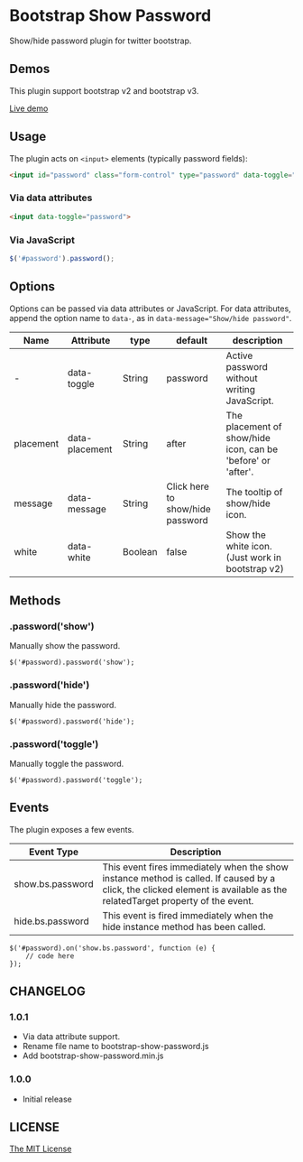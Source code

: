 Bootstrap Show Password
=======================

Show/hide password plugin for twitter bootstrap.

## Demos

This plugin support bootstrap v2 and bootstrap v3.

[Live demo](http://wenzhixin.net.cn/p/bootstrap-show-password/)

## Usage

The plugin acts on `<input>` elements (typically password fields):

```html
<input id="password" class="form-control" type="password" data-toggle="password">
```

### Via data attributes
```html
<input data-toggle="password">
```

### Via JavaScript
```javascript
$('#password').password();
```

## Options

Options can be passed via data attributes or JavaScript.
For data attributes, append the option name to `data-`, as in `data-message="Show/hide password"`.

<table>
    <thead>
        <tr>
            <th>Name</th>
            <th>Attribute</th>
            <th>type</th>
            <th>default</th>
            <th>description</th>
        </tr>
    </thead>
    <tbody>
        <tr>
            <td>-</td>
            <td>data-toggle</td>
            <td>String</td>
            <td>password</td>
            <td>Active password without writing JavaScript.</td>
        </tr>
        <tr>
            <td>placement</td>
            <td>data-placement</td>
            <td>String</td>
            <td>after</td>
            <td>The placement of show/hide icon, can be 'before' or 'after'.</td>
        </tr>
        <tr>
            <td>message</td>
            <td>data-message</td>
            <td>String</td>
            <td>Click here to show/hide password</td>
            <td>The tooltip of show/hide icon.</td>
        </tr>
        <tr>
            <td>white</td>
            <td>data-white</td>
            <td>Boolean</td>
            <td>false</td>
            <td>Show the white icon. (Just work in bootstrap v2)</td>
        </tr>
    </tbody>
</table>

## Methods

### .password('show')

Manually show the password.
```
$('#password).password('show');
```

### .password('hide')

Manually hide the password.
```
$('#password).password('hide');
```

### .password('toggle')

Manually toggle the password.
```
$('#password).password('toggle');
```

## Events

The plugin exposes a few events.

<table>
    <thead>
        <tr>
            <th>Event Type</th>
            <th>Description</th>
        </tr>
    </thead>
    <tbody>
        <tr>
            <td>show.bs.password</td>
            <td>This event fires immediately when the show instance method is called. If caused by a click, the clicked element is available as the relatedTarget property of the event.</td>
        </tr>
        <tr>
            <td>hide.bs.password</td>
            <td>This event is fired immediately when the hide instance method has been called.</td>
        </tr>
    </tbody>
</table>

```
$('#password).on('show.bs.password', function (e) {
    // code here
});
```

## CHANGELOG

### 1.0.1

* Via data attribute support.
* Rename file name to bootstrap-show-password.js
* Add bootstrap-show-password.min.js

### 1.0.0

* Initial release

## LICENSE

[The MIT License](https://github.com/wenzhixin/bootstrap-show-password/blob/master/LICENSE)
